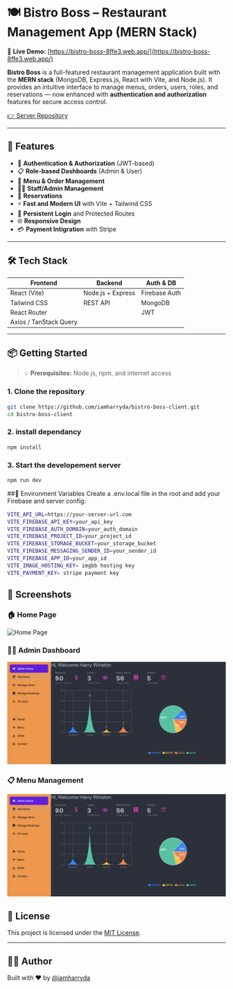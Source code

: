 # 🍽️ Bistro Boss – Restaurant Management App (MERN Stack)

🚀 **Live Demo:** [https://bistro-boss-8ffe3.web.app/](https://bistro-boss-8ffe3.web.app/)

**Bistro Boss** is a full-featured restaurant management application built with the **MERN stack** (MongoDB, Express.js, React with Vite, and Node.js). It provides an intuitive interface to manage menus, orders, users, roles, and reservations — now enhanced with **authentication and authorization** features for secure access control.

[👉 Server Repository](https://github.com/iamharryda/Bistro-boss-server)

---

## 🚀 Features

- 🔐 **Authentication & Authorization** (JWT-based)
- 📋 **Role-based Dashboards** (Admin & User)
- 🛒 **Menu & Order Management**
- 🧑‍🍳 **Staff/Admin Management**
- 📆 **Reservations**
- ⚡ **Fast and Modern UI** with Vite + Tailwind CSS
- 🔁 **Persistent Login** and Protected Routes
- 🌐 **Responsive Design**
- 💳 **Payment Intigration** with Stripe

---

## 🛠️ Tech Stack

| Frontend               | Backend           | Auth & DB     |
| ---------------------- | ----------------- | ------------- |
| React (Vite)           | Node.js + Express | Firebase Auth |
| Tailwind CSS           | REST API          | MongoDB       |
| React Router           |                   | JWT           |
| Axios / TanStack Query |                   |               |

---

## 📦 Getting Started

> 💡 **Prerequisites:** Node.js, npm, and internet access

### 1. Clone the repository

```bash
git clone https://github.com/iamharryda/bistro-boss-client.git
cd bistro-boss-client
```

### 2. install dependancy

```bash
npm install
```

### 3. Start the developement server

```bash
npm run dev
```

##🔐 Environment Variables
Create a .env.local file in the root and add your Firebase and server config:

```bash
VITE_API_URL=https://your-server-url.com
VITE_FIREBASE_API_KEY=your_api_key
VITE_FIREBASE_AUTH_DOMAIN=your_auth_domain
VITE_FIREBASE_PROJECT_ID=your_project_id
VITE_FIREBASE_STORAGE_BUCKET=your_storage_bucket
VITE_FIREBASE_MESSAGING_SENDER_ID=your_sender_id
VITE_FIREBASE_APP_ID=your_app_id
VITE_IMAGE_HOSTING_KEY= imgbb hosting key
VITE_PAYMENT_KEY= stripe payment key


```

## 📸 Screenshots

### 🏠 Home Page

![Home Page](./Screenshots/Screenshot%202025-07-16%20at%2022.03.36.png)

### 🧑‍🍳 Admin Dashboard

![Admin Dashboard](./Screenshots/Screenshot%202025-07-16%20at%2022.06.58.png)

### 📋 Menu Management

![Menu Management](./Screenshots/Screenshot%202025-07-16%20at%2022.06.58.png)

## 📜 License

This project is licensed under the [MIT License](LICENSE).

---

## 🙋‍♂️ Author

Built with ❤️ by [@iamharryda](https://github.com/iamharryda)
